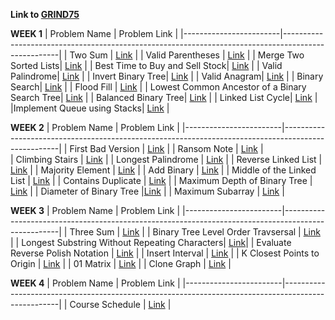**Link to [GRIND75](https://www.techinterviewhandbook.org/grind75)**

**WEEK 1**
| Problem Name           | Problem Link                                                                                       |
|------------------------|----------------------------------------------------------------------------------------------------|
| Two Sum                | [Link](https://leetcode.com/problems/two-sum/)                                                     |
| Valid Parentheses      | [Link](https://leetcode.com/problems/valid-parentheses/)                                           |
| Merge Two Sorted Lists| [Link](https://leetcode.com/problems/merge-two-sorted-lists/description/)                           |
| Best Time to Buy and Sell Stock| [Link](https://leetcode.com/problems/best-time-to-buy-and-sell-stock/description/)         |
| Valid Palindrome| [Link](https://leetcode.com/problems/valid-palindrome/)         |
| Invert Binary Tree| [Link](https://leetcode.com/problems/invert-binary-tree/)         |
| Valid Anagram| [Link](https://leetcode.com/problems/valid-anagram/)         |
| Binary Search| [Link](https://leetcode.com/problems/binary-search/)         |
| Flood Fill | [Link](https://leetcode.com/problems/flood-fill/)         |
| Lowest Common Ancestor of a Binary Search Tree| [Link](https://leetcode.com/problems/lowest-common-ancestor-of-a-binary-search-tree/)         |
| Balanced Binary Tree| [Link](https://leetcode.com/problems/balanced-binary-tree/)         |
| Linked List Cycle| [Link](https://leetcode.com/problems/linked-list-cycle/)         |
|Implement Queue using Stacks| [Link](https://leetcode.com/problems/implement-queue-using-stacks/)         |

**WEEK 2**
| Problem Name           | Problem Link                                                                                       |
|------------------------|----------------------------------------------------------------------------------------------------|
| First Bad Version                | [Link](https://leetcode.com/problems/first-bad-version/description/)                     |
| Ransom Note                  | [Link](https://leetcode.com/problems/ransom-note/description/)                               |   
| Climbing Stairs              | [Link](https://leetcode.com/problems/climbing-stairs/)                                       |
|  Longest Palindrome          | [Link](https://leetcode.com/problems/longest-palindrome/description/)                        |
| Reverse Linked List          | [Link](https://leetcode.com/problems/reverse-linked-list/description/)                       |
| Majority Element             | [Link](https://leetcode.com/problems/majority-element/description/)                          |
| Add Binary                   |  [Link](https://leetcode.com/problems/add-binary/description/)                               |
| Middle of the Linked List    |  [Link](https://leetcode.com/problems/middle-of-the-linked-list/)                            |
| Contains Duplicate    |  [Link](https://leetcode.com/problems/contains-duplicate/description/)                              |
| Maximum Depth of Binary Tree   |  [Link](https://leetcode.com/problems/maximum-depth-of-binary-tree/description/)           |
| Diameter of Binary Tree        |[Link](https://leetcode.com/problems/diameter-of-binary-tree/description/)                  |
| Maximum Subarray               | [Link](https://leetcode.com/problems/maximum-subarray/description/)                        |

**WEEK 3**
| Problem Name           | Problem Link                                                                                       |
|------------------------|----------------------------------------------------------------------------------------------------|
| Three Sum                | [Link](https://leetcode.com/problems/3sum/description/)                                          |
| Binary Tree Level Order Travsersal | [Link](https://leetcode.com/problems/binary-tree-level-order-traversal/description/)   |
| Longest Substring Without Repeating Characters| [Link](https://leetcode.com/problems/longest-substring-without-repeating-characters/description/)|
| Evaluate Reverse Polish Notation | [Link](https://leetcode.com/problems/evaluate-reverse-polish-notation/description/)       |
| Insert Interval | [Link](https://leetcode.com/problems/insert-interval/description/)                                         |
| K Closest Points to Origin | [Link](https://leetcode.com/problems/k-closest-points-to-origin/description/)                   |
| 01 Matrix | [Link](https://leetcode.com/problems/01-matrix/description/)                                                     |
| Clone Graph | [Link](https://leetcode.com/problems/clone-graph/)                                                             |

**WEEK 4**
| Problem Name           | Problem Link                                                                                       |
|------------------------|----------------------------------------------------------------------------------------------------|
| Course Schedule | [Link](https://leetcode.com/problems/course-schedule/description/)                                        |
